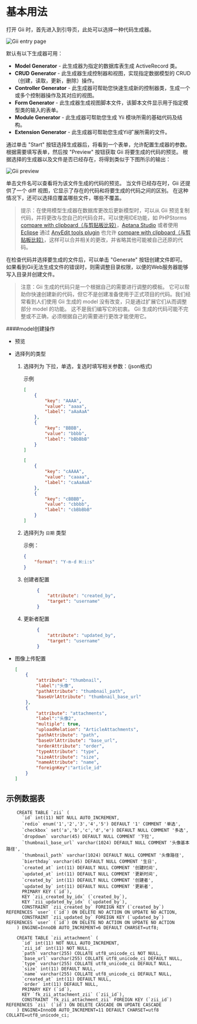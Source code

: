 基本用法
===========

打开 Gii 时，首先进入到引导页，此处可以选择一种代码生成器。

![Gii entry page](images/gii-entry.png)

默认有以下生成器可用：

- **Model Generator** - 此生成器为指定的数据库表生成 ActiveRecord 类。
- **CRUD Generator** - 此生成器生成控制器和视图，实现指定数据模型的 CRUD（创建，读取，更新，删除）操作。
- **Controller Generator** - 此生成器可帮助您快速生成新的控制器类，生成一个或多个控制器操作及其对应的视图。
- **Form Generator** - 此生成器生成视图脚本文件，该脚本文件显示用于指定模型类的输入的表单。
- **Module Generator** - 此生成器可帮助您生成 Yii 模块所需的基础代码及结构。
- **Extension Generator** - 此生成器可帮助您生成Yii扩展所需的文件。

通过单击 "Start" 按钮选择生成器后，将看到一个表单，允许配置生成器的参数。 根据需要填写表单，然后按 "Preview" 按钮获取 Gii 将要生成的代码的预览。 根据选择的生成器以及文件是否已经存在，将得到类似于下图所示的输出：

![Gii preview](images/gii-preview.png)

单击文件名可以查看将为该文件生成的代码的预览。
当文件已经存在时，Gii 还提供了一个 diff 视图，它显示了存在的代码和将要生成的代码之间的区别。 在这种情况下，还可以选择应覆盖哪些文件，哪些不覆盖。

> 提示：在使用模型生成器在数据库更改后更新模型时，可以从 Gii 预览复制代码，并将更改与您自己的代码合并。可以使用IDE功能，如 PHPStorms [compare with clipboard（与剪贴板比较）](http://www.jetbrains.com/phpstorm/webhelp/comparing-files.html)，[Aptana Studio](http://www.aptana.com/products/studio3/download) 或者使用 [Eclipse](http://www.eclipse.org/pdt/) 通过 [AnyEdit tools plugin](http://andrei.gmxhome.de/anyedit/) 也允许 [compare with clipboard（与剪贴板比较）](http://andrei.gmxhome.de/anyedit/examples.html)，这样可以合并相关的更改，并省略其他可能被自己还原的代码。

在检查代码并选择要生成的文件后，可以单击 "Generate" 按钮创建文件即可。 如果看到Gii无法生成文件的错误时，则需调整目录权限，以便的Web服务器能够写入目录并创建文件。

> 注意：Gii 生成的代码只是一个根据自己的需要进行调整的模板。 它可以帮助你快速创建新的代码，但它不是创建准备使用于正式项目的代码。我们经常看到人们使用 Gii 生成的 model 没有改变，只是通过扩展它们从而调整部分 model 的功能。 这不是我们编写它的初衷。 Gii 生成的代码可能不完整或不正确，必须根据自己的需要进行更改才能使用它。
  
####model创建操作

 * 预览
 * 选择列的类型
   1. 选择列为 下拉，单选，复选时填写相关参数：(json格式)
   
        示例
         ```json
         [
             {
                 "key": "AAAA",
                 "value": "aaaa",
                 "label": "aAaAaA"
             },
             {
                 "key": "BBBB",
                 "value": "bbbb",
                 "label": "bBbBbB"
             }
         ]
         ```
         
         ```json
         [
             {
                 "key": "cAAAA",
                 "value": "caaaa",
                 "label": "caAaAaA"
             },
             {
                 "key": "cBBBB",
                 "value": "cbbbb",
                 "label": "cbBbBbB"
             }
         ]
         ```
    2. 选择列为 `日期` 类型 
    
        示例：
        ```json
        {
            "format": "Y-m-d H:i:s"
        }
        ```
    3. 创建者配置
       
       ```json
            {
                "attribute": "created_by",
                "target": "username"
            }
        ```
        
    4. 更新者配置
       
       ```json
            {
                "attribute": "updated_by",
                "target": "username"
            }
        ```
             
 * 图像上传配置 
 
    ```json
    [
        {
            "attribute": "thumbnail",
            "label":"头像",
            "pathAttribute": "thumbnail_path",
            "baseUrlAttribute": "thumbnail_base_url"
        },
        {
            "attribute": "attachments",
            "label":"头像2",
            "multiple": true,
            "uploadRelation": "ArticleAttachments",
            "pathAttribute": "path",
            "baseUrlAttribute": "base_url",
            "orderAttribute": "order",
            "typeAttribute": "type",
            "sizeAttribute": "size",
            "nameAttribute": "name",
            "foreignKey":"article_id"
        }
    ]
    ```
## 示例数据表

```db2
    CREATE TABLE `zii` (
      `id` int(11) NOT NULL AUTO_INCREMENT,
      `redio` enum('1','2','3','4','5') DEFAULT '1' COMMENT '单选',
      `checkbox` set('a','b','c','d','e') DEFAULT NULL COMMENT '多选',
      `dropdown` varchar(45) DEFAULT NULL COMMENT '下拉',
      `thumbnail_base_url` varchar(1024) DEFAULT NULL COMMENT '头像基本路径',
      `thumbnail_path` varchar(1024) DEFAULT NULL COMMENT '头像路径',
      `bierthday` varchar(45) DEFAULT NULL COMMENT '生日',
      `created_at` int(11) DEFAULT NULL COMMENT '创建时间',
      `updated_at` int(11) DEFAULT NULL COMMENT '更新时间',
      `created_by` int(11) DEFAULT NULL COMMENT '创建者',
      `updated_by` int(11) DEFAULT NULL COMMENT '更新者',
      PRIMARY KEY (`id`),
      KEY `zii_created_by_idx` (`created_by`),
      KEY `zii_updated_by_idx` (`updated_by`),
      CONSTRAINT `zii_created_by` FOREIGN KEY (`created_by`) REFERENCES `user` (`id`) ON DELETE NO ACTION ON UPDATE NO ACTION,
      CONSTRAINT `zii_updated_by` FOREIGN KEY (`updated_by`) REFERENCES `user` (`id`) ON DELETE NO ACTION ON UPDATE NO ACTION
    ) ENGINE=InnoDB AUTO_INCREMENT=6 DEFAULT CHARSET=utf8;
    
    CREATE TABLE `zii_attachment` (
      `id` int(11) NOT NULL AUTO_INCREMENT,
      `zii_id` int(11) NOT NULL,
      `path` varchar(255) COLLATE utf8_unicode_ci NOT NULL,
      `base_url` varchar(255) COLLATE utf8_unicode_ci DEFAULT NULL,
      `type` varchar(255) COLLATE utf8_unicode_ci DEFAULT NULL,
      `size` int(11) DEFAULT NULL,
      `name` varchar(255) COLLATE utf8_unicode_ci DEFAULT NULL,
      `created_at` int(11) DEFAULT NULL,
      `order` int(11) DEFAULT NULL,
      PRIMARY KEY (`id`),
      KEY `fk_zii_attachment_zii` (`zii_id`),
      CONSTRAINT `fk_zii_attachment_zii` FOREIGN KEY (`zii_id`) REFERENCES `zii` (`id`) ON DELETE CASCADE ON UPDATE CASCADE
    ) ENGINE=InnoDB AUTO_INCREMENT=11 DEFAULT CHARSET=utf8 COLLATE=utf8_unicode_ci;
```
     